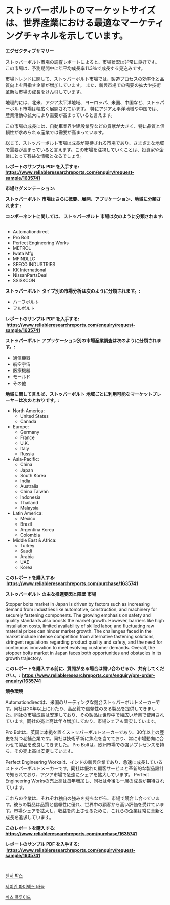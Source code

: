 <p><h1>ストッパーボルトのマーケットサイズは、世界産業における最適なマーケティングチャネルを示しています。</h1></p><p><strong>エグゼクティブサマリー</strong></p>
<p><p>ストッパーボルト市場の調査レポートによると、市場状況は非常に良好です。 この市場は、予測期間中に年平均成長率11.3％で成長する見込みです。</p><p>市場トレンドに関して、ストッパーボルト市場では、製造プロセスの効率化と品質向上を目指す企業が増加しています。 また、新興市場での需要の拡大や技術革新も市場の成長をけん引しています。</p><p>地理的には、北米、アジア太平洋地域、ヨーロッパ、米国、中国など、ストッパーボルト市場は幅広く展開されています。 特にアジア太平洋地域や中国では、産業活動の拡大により需要が高まっていると言えます。</p><p>この市場の成長には、自動車業界や建設業界などの貢献が大きく、特に品質と信頼性が求められる産業では需要が高まっています。</p><p>総じて、ストッパーボルト市場は成長が期待される市場であり、さまざまな地域で需要が高まっていると言えます。この市場を注視していくことは、投資家や企業にとって有益な情報となるでしょう。</p></p>
<p><strong>レポートのサンプル PDF を入手する: <a href="https://www.reliableresearchreports.com/enquiry/request-sample/1635741">https://www.reliableresearchreports.com/enquiry/request-sample/1635741</a></strong></p>
<p><strong>市場セグメンテーション:</strong></p>
<p><strong> ストッパーボルト 市場はさらに概要、展開、アプリケーション、地域に分類されます :</strong></p>
<p><strong>コンポーネントに関しては、 ストッパーボルト 市場は次のように分類されます: &nbsp;</strong></p>
<p><ul><li>Automationdirect</li><li>Pro Bolt</li><li>Perfect Engineering Works</li><li>METROL</li><li>Iwata Mfg</li><li>MFINDLLC</li><li>SEECO INDUSTRIES</li><li>KK International</li><li>NissanPartsDeal</li><li>SSISKCON</li></ul></p>
<p><strong> ストッパーボルト タイプ別の市場分析は次のように分類されます。:</strong></p>
<p><ul><li>ハーフボルト</li><li>フルボルト</li></ul></p>
<p><strong>レポートのサンプル PDF を入手する: &nbsp;<a href="https://www.reliableresearchreports.com/enquiry/request-sample/1635741">https://www.reliableresearchreports.com/enquiry/request-sample/1635741</a></strong></p>
<p><strong> ストッパーボルト アプリケーション別の市場産業調査は次のように分類されます。:</strong></p>
<p><ul><li>通信機器</li><li>航空宇宙</li><li>医療機器</li><li>モールド</li><li>その他</li></ul></p>
<p><strong>地域に関して言えば、ストッパーボルト 地域ごとに利用可能なマーケットプレーヤーは次のとおりです。:</strong></p>
<p><ul>
    <li>
        North America:
        <ul>
            <li>United States</li>
            <li>Canada</li>
        </ul>
    </li>
    <li>
        Europe:
        <ul>
            <li>Germany</li>
            <li>France</li>
            <li>U.K.</li>
            <li>Italy</li>
            <li>Russia</li>
        </ul>
    </li>
    <li>
        Asia-Pacific:
        <ul>
            <li>China</li>
            <li>Japan</li>
            <li>South Korea</li>
            <li>India</li>
            <li>Australia</li>
            <li>China Taiwan</li>
            <li>Indonesia</li>
            <li>Thailand</li>
            <li>Malaysia</li>
        </ul>
    </li>
    <li>
        Latin America:
        <ul>
            <li>Mexico</li>
            <li>Brazil</li>
            <li>Argentina Korea</li>
            <li>Colombia</li>
        </ul>
    </li>
    <li>
        Middle East & Africa:
        <ul>
            <li>Turkey</li>
            <li>Saudi</li>
            <li>Arabia</li>
            <li>UAE</li>
            <li>Korea</li>
        </ul>
    </li>
    </ul></p>
<p><strong>このレポートを購入する: &nbsp;<a href="https://www.reliableresearchreports.com/purchase/1635741">https://www.reliableresearchreports.com/purchase/1635741</a></strong></p>
<p><strong>ストッパーボルト の主な推進要因と障壁 市場</strong></p>
<p><p>Stopper bolts market in Japan is driven by factors such as increasing demand from industries like automotive, construction, and machinery for securely fastening components. The growing emphasis on safety and quality standards also boosts the market growth. However, barriers like high installation costs, limited availability of skilled labor, and fluctuating raw material prices can hinder market growth. The challenges faced in the market include intense competition from alternative fastening solutions, stringent regulations regarding product quality and safety, and the need for continuous innovation to meet evolving customer demands. Overall, the stopper bolts market in Japan faces both opportunities and obstacles in its growth trajectory.</p></p>
<p><strong>このレポートを購入する前に、質問がある場合は問い合わせるか、共有してください。:&nbsp; <a href="https://www.reliableresearchreports.com/enquiry/pre-order-enquiry/1635741">https://www.reliableresearchreports.com/enquiry/pre-order-enquiry/1635741</a></strong></p>
<p><strong>競争環境</strong></p>
<p><p>Automationdirectは、米国のリーディングな競合ストッパーボルトメーカーです。同社は20年以上にわたり、高品質で信頼性のある製品を提供してきました。同社の市場成長は安定しており、その製品は世界中で幅広い産業で使用されています。同社の売上高は年々増加しており、市場シェアも着实しています。</p><p>Pro Boltは、英国に本拠を置くストッパーボルトメーカーであり、30年以上の歴史を持つ老舗企業です。同社は技術革新に焦点を当てており、常に市場動向に合わせて製品を改良してきました。 Pro Boltは、欧州市場での強いプレゼンスを持ち、その売上高は安定しています。</p><p>Perfect Engineering Worksは、インドの新興企業であり、急速に成長しているストッパーボルトメーカーです。同社は優れた顧客サービスと革新的な製品設計で知られており、アジア市場で急速にシェアを拡大しています。 Perfect Engineering Worksの売上高は毎年増加し、同社は今後も一層の成長が期待されています。</p><p>これらの企業は、それぞれ独自の強みを持ちながら、市場で競合し合っています。彼らの製品は品質と信頼性に優れ、世界中の顧客から高い評価を受けています。市場シェアを拡大し、収益を向上させるために、これらの企業は常に革新と成長を追求しています。</p></p>
<p><strong>このレポートを購入する: &nbsp; <a href="https://www.reliableresearchreports.com/purchase/1635741">https://www.reliableresearchreports.com/purchase/1635741</a></strong></p>
<p><strong>レポートのサンプル PDF を入手する: &nbsp;<a href="https://www.reliableresearchreports.com/enquiry/request-sample/1635741">https://www.reliableresearchreports.com/enquiry/request-sample/1635741</a></strong><strong></strong></p>
<p>&nbsp;</p>
<p><p><a href="https://github.com/royErdmtyan906778/Market-Research-Report-List-1/blob/main/36883096402.md">센서 박스</a></p><p><a href="https://github.com/Maeennan456456/Market-Research-Report-List-1/blob/main/38584926401.md">세이린 파이넥스 바늘</a></p><p><a href="https://github.com/idcefvhkdut6/Market-Research-Report-List-1/blob/main/69678756403.md">쉬스 플루이드</a></p></p>